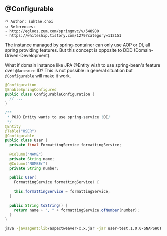 ## @Configurable

```
ㅁ Author: suktae.choi
ㅁ References:
- http://egloos.zum.com/springmvc/v/548980
- https://whiteship.tistory.com/1279?category=112151
```

The instance managed by spring-container can only use AOP or DI, all spring providing features. But this concept is opposite to DDD (Domain-Driven-Development).

What if domain instance like JPA @Entity wish to use spring-bean's feature over `@Autowire` ID? This is not possible in general situation but `@Configurable` will make it work.

```java
@Configuration
@EnableSpringConfigured
public class ConfigurableConfiguration {
  // ...
}
```

```java
/**
 * POJO Entity wants to use spring-service (DI)
 */
@Entity
@Table("USER")
@Configurable
public class User {
  private final FormattingService formattingService;
  
  @Column("NAME")
  private String name;
  @Column("NUMBEr")
  private String number;
  
  public User(
  	FormattingService formattingService) {
    
    this.formattingService = formattingService;
  }
  
  public String toString() {
    return name + ", " + formattingService.ofNumber(number);
  }
}
```

```bash
java -javaagent:lib/aspectweaver-x.x.jar -jar user-test.1.0.0-SNAPSHOT.jar
```

